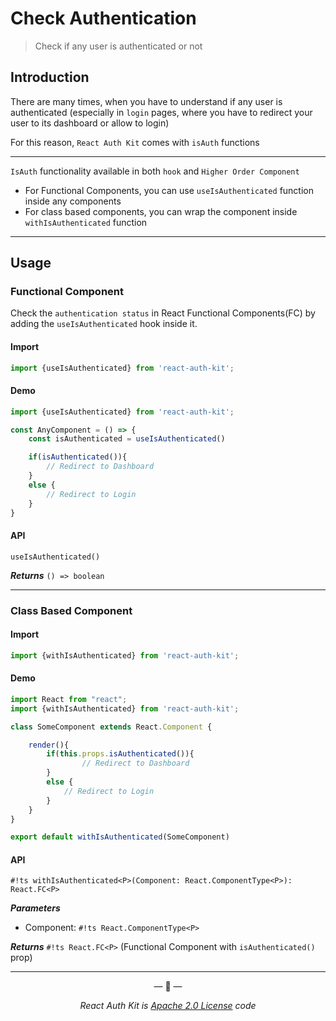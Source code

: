 # Check Authentication

> Check if any user is authenticated or not

<div data-ea-publisher="authkitarkadipme" data-ea-type="text" data-ea-keywords="web|react|javascript|python|database|node|mongo" id="checkauth"></div>

## Introduction

There are many times, when you have to understand if any user is authenticated
(especially in `login` pages, where you have to redirect your user to its dashboard or allow to login)

For this reason, `React Auth Kit` comes with `isAuth` functions

---

`IsAuth` functionality available in both `hook` and `Higher Order Component`

- For Functional Components, you can use `useIsAuthenticated` function inside any components
- For class based components, you can wrap the component inside `withIsAuthenticated` function

---

## Usage

### Functional Component

Check the `authentication status` in React Functional Components(FC) by adding the `useIsAuthenticated` hook inside it.

#### Import

```jsx
import {useIsAuthenticated} from 'react-auth-kit';
```

#### Demo

```jsx
import {useIsAuthenticated} from 'react-auth-kit';

const AnyComponent = () => {
    const isAuthenticated = useIsAuthenticated()

    if(isAuthenticated()){
        // Redirect to Dashboard
    }
    else {
        // Redirect to Login
    }
}
```

#### API

`useIsAuthenticated()`

_**Returns**_  `() => boolean`

---

### Class Based Component

#### Import

```javascript
import {withIsAuthenticated} from 'react-auth-kit';
```

#### Demo

```javascript
import React from "react";
import {withIsAuthenticated} from 'react-auth-kit';

class SomeComponent extends React.Component {

    render(){
        if(this.props.isAuthenticated()){
                // Redirect to Dashboard
        }
        else {
            // Redirect to Login
        }
    }
}

export default withIsAuthenticated(SomeComponent)
```

#### API

`#!ts withIsAuthenticated<P>(Component: React.ComponentType<P>): React.FC<P>`

_**Parameters**_

- Component: `#!ts React.ComponentType<P>`

_**Returns**_  `#!ts React.FC<P>` (Functional Component with `isAuthenticated()` prop)

---

<p align="center">&mdash; 🔑  &mdash;</p>
<p align="center"><i>React Auth Kit is <a href="https://github.com/react-auth-kit/react-auth-kit/blob/master/LICENSE">Apache 2.0 License</a> code</i></p>
